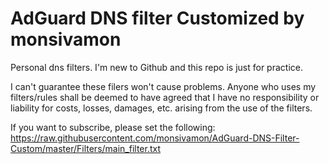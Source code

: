 # AdGuard DNS filter Customized by monsivamon

Personal dns filters.
I'm new to Github and this repo is just for practice.

I can't guarantee these filers won't cause problems.
Anyone who uses my filters/rules shall be deemed to have agreed that I have no responsibility or liability for costs, losses, damages, etc. arising from the use of the filters.

If you want to subscribe, please set the following:
https://raw.githubusercontent.com/monsivamon/AdGuard-DNS-Filter-Custom/master/Filters/main_filter.txt
